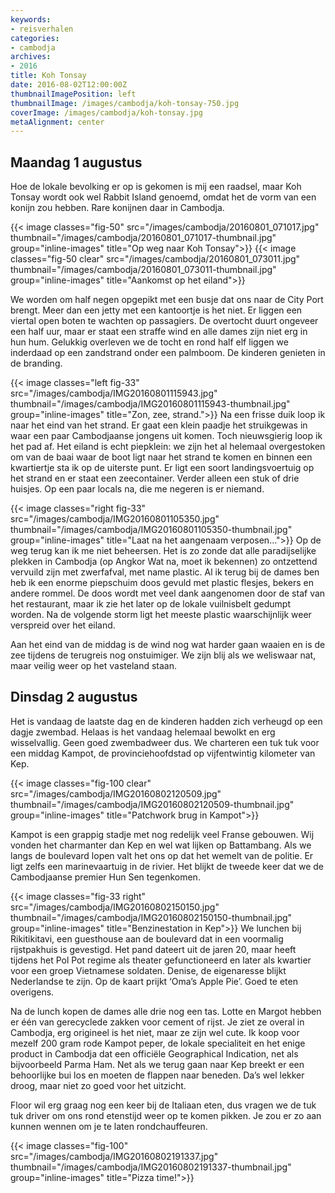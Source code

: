 ```yaml
---
keywords:
- reisverhalen
categories:
- cambodja
archives:
- 2016
title: Koh Tonsay
date: 2016-08-02T12:00:00Z
thumbnailImagePosition: left
thumbnailImage: /images/cambodja/koh-tonsay-750.jpg
coverImage: /images/cambodja/koh-tonsay.jpg
metaAlignment: center
---
```

## Maandag 1 augustus 

Hoe de lokale bevolking er op is gekomen is mij een raadsel, maar Koh Tonsay
wordt ook wel Rabbit Island genoemd, omdat het de vorm van een konijn zou
hebben. Rare konijnen daar in Cambodja.

{{< image classes="fig-50" src="/images/cambodja/20160801_071017.jpg"
thumbnail="/images/cambodja/20160801_071017-thumbnail.jpg"
group="inline-images" title="Op weg naar Koh Tonsay">}}
{{< image classes="fig-50 clear" src="/images/cambodja/20160801_073011.jpg"
thumbnail="/images/cambodja/20160801_073011-thumbnail.jpg"
group="inline-images" title="Aankomst op het eiland">}}

We worden om half negen opgepikt met een busje dat ons naar de City Port
brengt. Meer dan een jetty met een kantoortje is het niet. Er liggen een
viertal open boten te wachten op passagiers. De overtocht duurt ongeveer een
half uur, maar er staat een straffe wind en alle dames zijn niet erg in hun
hum. Gelukkig overleven we de tocht en rond half elf liggen we inderdaad op een
zandstrand onder een palmboom. De kinderen genieten in de branding.

{{< image classes="left fig-33" src="/images/cambodja/IMG20160801115943.jpg"
thumbnail="/images/cambodja/IMG20160801115943-thumbnail.jpg"
group="inline-images" title="Zon, zee, strand.">}}
Na een frisse duik loop ik naar het eind van het strand. Er gaat een klein
paadje het struikgewas in waar een paar Cambodjaanse jongens uit komen. Toch
nieuwsgierig loop ik het pad af. Het eiland is echt piepklein: we zijn het al
helemaal overgestoken om van de baai waar de boot ligt naar het strand te komen
en binnen een kwartiertje sta ik op de uiterste punt. Er ligt een soort
landingsvoertuig op het strand en er staat een zeecontainer. Verder alleen een
stuk of drie huisjes. Op een paar locals na, die me negeren is er niemand.

{{< image classes="right fig-33" src="/images/cambodja/IMG20160801105350.jpg"
thumbnail="/images/cambodja/IMG20160801105350-thumbnail.jpg"
group="inline-images" title="Laat na het aangenaam verposen...">}}
Op de weg terug kan ik me niet beheersen. Het is zo zonde dat alle
paradijselijke plekken in Cambodja (op Angkor Wat na, moet ik bekennen) zo
ontzettend vervuild zijn met zwerfafval, met name plastic. Al ik terug bij de
dames ben heb ik een enorme piepschuim doos gevuld met plastic flesjes, bekers
en andere rommel. De doos wordt met veel dank aangenomen door de staf van het
restaurant, maar ik zie het later op de lokale vuilnisbelt gedumpt worden. Na
de volgende storm ligt het meeste plastic waarschijnlijk weer verspreid over
het eiland.

Aan het eind van de middag is de wind nog wat harder gaan waaien en is de zee
tijdens de terugreis nog onstuimiger. We zijn blij als we weliswaar nat, maar
veilig weer op het vasteland staan.

## Dinsdag 2 augustus

Het is vandaag de laatste dag en de kinderen hadden zich verheugd op een dagje
zwembad. Helaas is het vandaag helemaal bewolkt en erg wisselvallig. Geen goed
zwembadweer dus. We charteren een tuk tuk voor een middag Kampot, de
provinciehoofdstad op vijfentwintig kilometer van Kep. 

{{< image classes="fig-100 clear" src="/images/cambodja/IMG20160802120509.jpg"
thumbnail="/images/cambodja/IMG20160802120509-thumbnail.jpg"
group="inline-images" title="Patchwork brug in Kampot">}}

Kampot is een grappig stadje met nog redelijk veel Franse gebouwen. Wij vonden
het charmanter dan Kep en wel wat lijken op Battambang. Als we langs de
boulevard lopen valt het ons op dat het wemelt van de politie. Er ligt zelfs
een marinevaartuig in de rivier. Het blijkt de tweede keer dat we de
Cambodjaanse premier Hun Sen tegenkomen.

{{< image classes="fig-33 right" src="/images/cambodja/IMG20160802150150.jpg"
thumbnail="/images/cambodja/IMG20160802150150-thumbnail.jpg"
group="inline-images" title="Benzinestation in Kep">}}
We lunchen bij Rikitikitavi, een guesthouse aan de boulevard dat in een
voormalig rijstpakhuis is gevestigd. Het pand dateert uit de jaren 20, maar
heeft tijdens het Pol Pot regime als theater gefunctioneerd en later als
kwartier voor een groep Vietnamese soldaten. Denise, de eigenaresse blijkt
Nederlandse te zijn. Op de kaart prijkt ‘Oma’s Apple Pie’. Goed te eten
overigens.

Na de lunch kopen de dames alle drie nog een tas. Lotte en Margot hebben er één
van gerecyclede zakken voor cement of rijst. Je ziet ze overal in Cambodja, erg
origineel is het niet, maar ze zijn wel cute. Ik koop voor mezelf 200 gram rode
Kampot peper, de lokale specialiteit en het enige product in Cambodja dat een
officiële Geographical Indication, net als bijvoorbeeld Parma Ham. Net als we
terug gaan naar Kep breekt er een behoorlijke bui los en moeten de flappen naar
beneden. Da’s wel lekker droog, maar niet zo goed voor het uitzicht.

Floor wil erg graag nog een keer bij de Italiaan eten, dus vragen we de tuk tuk
driver om ons rond etenstijd weer op te komen pikken. Je zou er zo aan kunnen
wennen om je te laten rondchauffeuren.

{{< image classes="fig-100" src="/images/cambodja/IMG20160802191337.jpg"
thumbnail="/images/cambodja/IMG20160802191337-thumbnail.jpg"
group="inline-images" title="Pizza time!">}}
